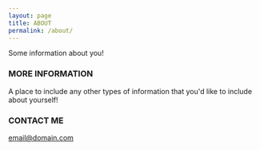 ```yaml
---
layout: page
title: ABOUT
permalink: /about/
---
```


Some information about you!

### MORE INFORMATION

A place to include any other types of information that you'd like to include about yourself!

### CONTACT ME

[email@domain.com](mailto:email@domain.com)

